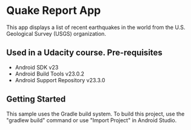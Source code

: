 Quake Report App
===================================

This app displays a list of recent earthquakes in the world
from the U.S. Geological Survey (USGS) organization.

Used in a Udacity course.
Pre-requisites
--------------

- Android SDK v23
- Android Build Tools v23.0.2
- Android Support Repository v23.3.0

Getting Started
---------------

This sample uses the Gradle build system. To build this project, use the
"gradlew build" command or use "Import Project" in Android Studio.
